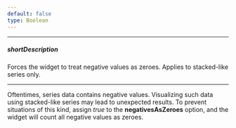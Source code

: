 ```yaml
---
default: false
type: Boolean
---
```

---
##### shortDescription
Forces the widget to treat negative values as zeroes. Applies to stacked-like series only.

---
Oftentimes, series data contains negative values. Visualizing such data using stacked-like series may lead to unexpected results. To prevent situations of this kind, assign *true* to the **negativesAsZeroes** option, and the widget will count all negative values as zeroes.